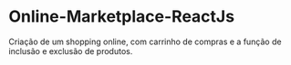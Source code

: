 # Online-Marketplace-ReactJs
Criação de um shopping online, com carrinho de compras e a função de inclusão e exclusão de produtos.
